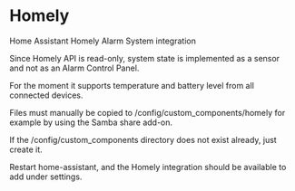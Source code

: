 # Homely
Home Assistant Homely Alarm System integration

Since Homely API is read-only, system state is implemented as a sensor and not as an Alarm Control Panel.

For the moment it supports temperature and battery level from all connected devices. 

Files must manually be copied to /config/custom_components/homely
for example by using the Samba share add-on.

If the /config/custom_components directory does not exist already, just create it. 

Restart home-assistant, and the Homely integration should be available to add under settings. 
